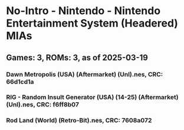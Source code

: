 # No-Intro - Nintendo - Nintendo Entertainment System (Headered) MIAs
## Games: 3, ROMs: 3, as of 2025-03-19

### Dawn Metropolis (USA) (Aftermarket) (Unl).nes, CRC: 66d1cd1a
### RIG - Random Insult Generator (USA) (14-25) (Aftermarket) (Unl).nes, CRC: f6ff8b07
### Rod Land (World) (Retro-Bit).nes, CRC: 7608a072

